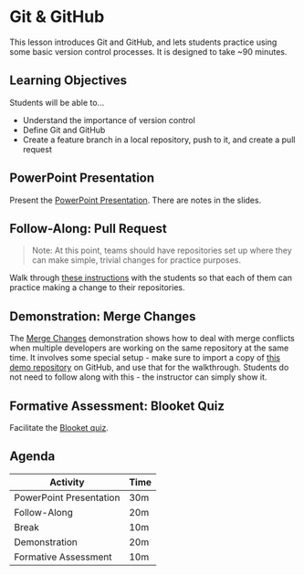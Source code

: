 # Git & GitHub
This lesson introduces Git and GitHub, and lets students practice using some basic version control processes. It is designed to take ~90 minutes.

## Learning Objectives
Students will be able to...

- Understand the importance of version control
- Define Git and GitHub
- Create a feature branch in a local repository, push to it, and create a pull request

## PowerPoint Presentation
Present the [PowerPoint Presentation](Presentation.pptx). There are notes in the slides.

## Follow-Along: Pull Request
>Note: At this point, teams should have repositories set up where they can make simple, trivial changes for practice purposes.

Walk through [these instructions](PullRequestFollowAlong.md) with the students so that each of them can practice making a change to their repositories.

## Demonstration: Merge Changes
The [Merge Changes](MergeChanges.md) demonstration shows how to deal with merge conflicts when multiple developers are working on the same repository at the same time. It involves some special setup - make sure to import a copy of [this demo repository](https://github.com/hto-projects/merge-demo-start) on GitHub, and use that for the walkthrough. Students do not need to follow along with this - the instructor can simply show it.

## Formative Assessment: Blooket Quiz
Facilitate the [Blooket quiz](https://blooket.com/).

## Agenda

| Activity | Time |
|-|-|
| PowerPoint Presentation | 30m |
| Follow-Along | 20m |
| Break | 10m |
| Demonstration | 20m |
| Formative Assessment | 10m |
